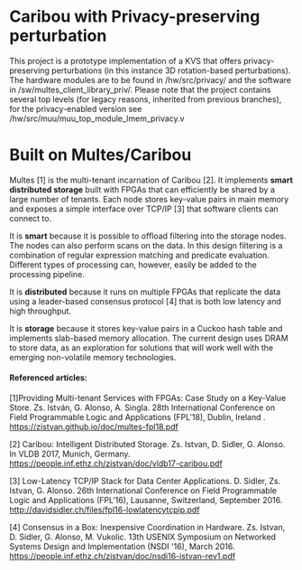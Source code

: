 # Caribou with Privacy-preserving perturbation

This project is a prototype implementation of a KVS that offers privacy-preserving perturbations (in this instance 3D rotation-based perturbations).
The hardware modules are to be found in /hw/src/privacy/ and the software in /sw/multes_client_library_priv/.
Please note that the project contains several top levels (for legacy reasons, inherited from previous branches), for the privacy-enabled version see /hw/src/muu/muu_top_module_lmem_privacy.v

# Built on Multes/Caribou

Multes [1] is the multi-tenant incarnation of Caribou [2]. It implements **smart distributed storage** built with FPGAs that can efficiently be shared by a large number of tenants. Each node stores key-value pairs in main memory and exposes a simple interface over TCP/IP [3] that software clients can connect to. 

It is **smart** because it is possible to offload filtering into the storage nodes. The nodes can also perform scans on the data. In this design filtering is a combination of regular expression matching and predicate evaluation. Different types of processing can, however, easily be added to the processing pipeline. 

It is **distributed** because it runs on multiple FPGAs that replicate the data using a leader-based consensus protocol [4] that is both low latency and high throughput.

It is **storage** because it stores key-value pairs in a Cuckoo hash table and implements slab-based memory allocation. The current design uses DRAM to store data, as an exploration for solutions that will work well with the emerging non-volatile memory technologies. 

#### Referenced articles:

[1]Providing Multi-tenant Services with FPGAs: Case Study on a Key-Value Store. Zs. István, G. Alonso, A. Singla. 28th International Conference on Field Programmable Logic and Applications (FPL'18), Dublin, Ireland . https://zistvan.github.io/doc/multes-fpl18.pdf

[2] Caribou: Intelligent Distributed Storage. Zs. Istvan, D. Sidler, G. Alonso. In VLDB 2017, Munich, Germany. https://people.inf.ethz.ch/zistvan/doc/vldb17-caribou.pdf

[3] Low-Latency TCP/IP Stack for Data Center Applications. D. Sidler, Zs. Istvan, G. Alonso. 26th International Conference on Field Programmable Logic and Applications (FPL'16), Lausanne, Switzerland, September 2016.  http://davidsidler.ch/files/fpl16-lowlatencytcpip.pdf

[4] Consensus in a Box: Inexpensive Coordination in Hardware. Zs. Istvan, D. Sidler, G. Alonso, M. Vukolic. 13th USENIX Symposium on Networked Systems Design and Implementation (NSDI '16), March 2016. https://people.inf.ethz.ch/zistvan/doc/nsdi16-istvan-rev1.pdf
